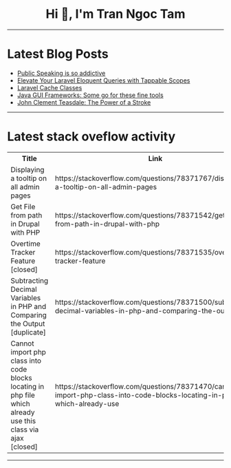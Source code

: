 <h1 align="center">Hi 👋, I'm Tran Ngoc Tam</h1>

---

# Latest Blog Posts 
<!-- BLOG-POST-LIST:START -->
- [Public Speaking is so addictive](https://dev.to/ayush2390/public-speaking-is-so-addictive-1aoa)
- [Elevate Your Laravel Eloquent Queries with Tappable Scopes](https://dev.to/sean_kegel/elevate-your-laravel-eloquent-queries-with-tappable-scopes-1p7f)
- [Laravel Cache Classes](https://dev.to/sean_kegel/laravel-cache-classes-4pho)
- [Java GUI Frameworks: Some go for these fine tools](https://dev.to/zoltanf/java-gui-frameworks-some-go-for-these-fine-tools-4cmf)
- [John Clement Teasdale: The Power of a Stroke](https://dev.to/johnclementteasdale_/john-clement-teasdale-the-power-of-a-stroke-dcn)
<!-- BLOG-POST-LIST:END -->

---

# Latest stack oveflow activity
<table>
  <tr><th>Title</th><th>Link</th></tr>
  <!-- STACKOVERFLOW:START --><tr><td>Displaying a tooltip on all admin pages</td><td>https://stackoverflow.com/questions/78371767/displaying-a-tooltip-on-all-admin-pages</td></tr><tr><td>Get File from path in Drupal with PHP</td><td>https://stackoverflow.com/questions/78371542/get-file-from-path-in-drupal-with-php</td></tr><tr><td>Overtime Tracker Feature [closed]</td><td>https://stackoverflow.com/questions/78371535/overtime-tracker-feature</td></tr><tr><td>Subtracting Decimal Variables in PHP and Comparing the Output [duplicate]</td><td>https://stackoverflow.com/questions/78371500/subtracting-decimal-variables-in-php-and-comparing-the-output</td></tr><tr><td>Cannot import php class into code blocks locating in php file which already use this class via ajax [closed]</td><td>https://stackoverflow.com/questions/78371470/cannot-import-php-class-into-code-blocks-locating-in-php-file-which-already-use</td></tr><!-- STACKOVERFLOW:END -->
</table>

---


